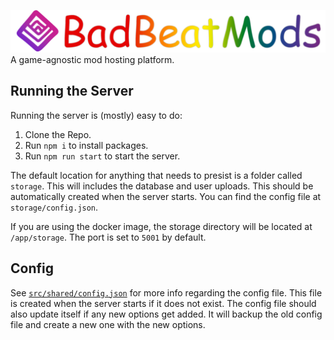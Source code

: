 ![BadBeatMods](https://github.com/Saeraphinx/badbeatmods/blob/main/assets/banner.png)
A game-agnostic mod hosting platform.

## Running the Server
Running the server is (mostly) easy to do:
1. Clone the Repo.
2. Run `npm i` to install packages.
3. Run `npm run start` to start the server.

The default location for anything that needs to presist is a folder called `storage`. This will includes the database and user uploads. This should be automatically created when the server starts. You can find the config file at `storage/config.json`.

If you are using the docker image, the storage directory will be located at `/app/storage`. The port is set to `5001` by default.

## Config
See [`src/shared/config.json`](https://github.com/Saeraphinx/BadBeatMods/blob/main/src/shared/Config.ts) for more info regarding the config file. This file is created when the server starts if it does not exist. The config file should also update itself if any new options get added. It will backup the old config file and create a new one with the new options.
